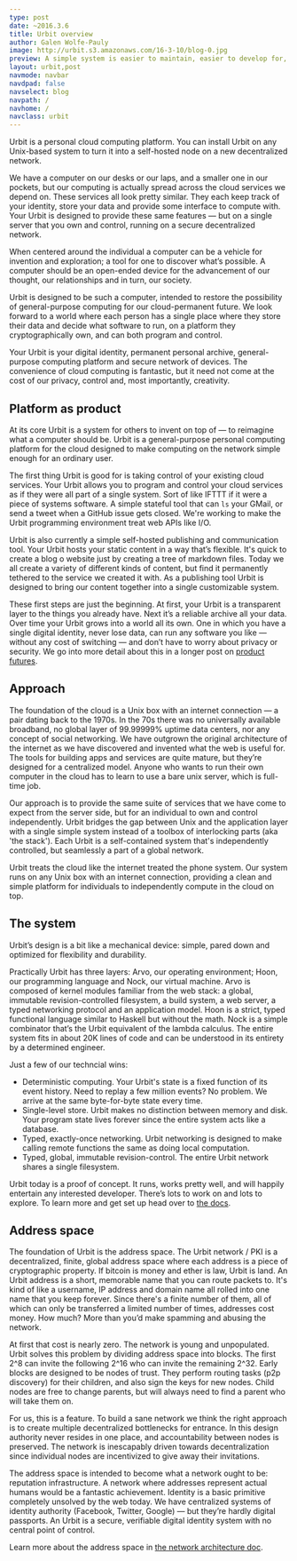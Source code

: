 ```yaml
---
type: post
date: ~2016.3.6
title: Urbit overview
author: Galen Wolfe-Pauly
image: http://urbit.s3.amazonaws.com/16-3-10/blog-0.jpg
preview: A simple system is easier to maintain, easier to develop for, and easier to understand.
layout: urbit,post
navmode: navbar
navdpad: false
navselect: blog
navpath: /
navhome: /
navclass: urbit
---
```


Urbit is a personal cloud computing platform.  You can install Urbit on any Unix-based system to turn it into a self-hosted node on a new decentralized network.  

We have a computer on our desks or our laps, and a smaller one in our pockets, but our computing is actually spread across the cloud services we depend on.  These services all look pretty similar.  They each keep track of your identity, store your data and provide some interface to compute with.  Your Urbit is designed to provide these same features — but on a single server that you own and control, running on a secure decentralized network.

When centered around the individual a computer can be a vehicle for invention and exploration;  a tool for one to discover what’s possible.  A computer should be an open-ended device for the advancement of our thought, our relationships and in turn, our society.

Urbit is designed to be such a computer, intended to restore the possibility of general-purpose computing for our cloud-permanent future.  We look forward to a world where each person has a single place where they store their data and decide what software to run, on a platform they cryptographically own, and can both program and control.  

Your Urbit is your digital identity, permanent personal archive, general-purpose computing platform and secure network of devices.  The convenience of cloud computing is fantastic, but it need not come at the cost of our privacy, control and, most importantly, creativity.  

## Platform as product

At its core Urbit is a system for others to invent on top of — to reimagine what a computer should be.  Urbit is a general-purpose personal computing platform for the cloud designed to make computing on the network simple enough for an ordinary user.

The first thing Urbit is good for is taking control of your existing cloud services.  Your Urbit allows you to program and control your cloud services as if they were all part of a single system.  Sort of like IFTTT if it were a piece of systems software.  A simple stateful tool that can `ls` your GMail, or send a tweet when a GitHub issue gets closed.  We're working to make the Urbit programming environment treat web APIs like I/O.

Urbit is also currently a simple self-hosted publishing and communication tool.  Your Urbit hosts your static content in a way that’s flexible.  It's quick to create a blog o website just by creating a tree of markdown files.  Today we all create a variety of different kinds of content, but find it permanently tethered to the service we created it with.  As a publishing tool Urbit is designed to bring our content together into a single customizable system.

These first steps are just the beginning.  At first, your Urbit is a transparent layer to the things you already have.  Next it’s a reliable archive all your data.  Over time your Urbit grows into a world all its own.  One in which you have a single digital identity, never lose data, can run any software you like — without any cost of switching — and don’t have to worry about privacy or security.  We go into more detail about this in a longer post on [product futures](../2016-3-7).

## Approach

The foundation of the cloud is a Unix box with an internet connection — a pair dating back to the 1970s.  In the 70s there was no universally available broadband, no global layer of 99.99999% uptime data centers, nor any concept of social networking.  We have outgrown the original architecture of the internet as we have discovered and invented what the web is useful for.  The tools for building apps and services are quite mature, but they’re designed for a centralized model.  Anyone who wants to run their own computer in the cloud has to learn to use a bare unix server, which is full-time job.

Our approach is to provide the same suite of services that we have come to expect from the server side, but for an individual to own and control independently.  Urbit bridges the gap between Unix and the application layer with a single simple system instead of a toolbox of interlocking parts (aka 'the stack').  Each Urbit is a self-contained system that's independently controlled, but seamlessly a part of a global network.  

Urbit treats the cloud like the internet treated the phone system.  Our system runs on any Unix box with an internet connection, providing a clean and simple platform for individuals to independently compute in the cloud on top.  

## The system

Urbit’s design is a bit like a mechanical device: simple, pared down and optimized for flexibility and durability.  

Practically Urbit has three layers: Arvo, our operating environment; Hoon, our programming language and Nock, our virtual machine.  Arvo is composed of kernel modules familiar from the web stack: a global, immutable revision-controlled filesystem, a build system, a web server, a typed networking protocol and an application model.  Hoon is a strict, typed functional language similar to Haskell but without the math.  Nock is a simple combinator that’s the Urbit equivalent of the lambda calculus.  The entire system fits in about 20K lines of code and can be understood in its entirety by a determined engineer.

Just a few of our techncial wins:
- Deterministic computing.  Your Urbit's state is a fixed function of its event history.  Need to replay a few million events?  No problem.  We arrive at the same byte-for-byte state every time.
- Single-level store.  Urbit makes no distinction between memory and disk.  Your program state lives forever since the entire system acts like a database.
- Typed, exactly-once networking.  Urbit networking is designed to make calling remote functions the same as doing local computation.
- Typed, global, immutable revision-control.  The entire Urbit network shares a single filesystem.  

Urbit today is a proof of concept.  It runs, works pretty well, and will happily entertain any interested developer.  There’s lots to work on and lots to explore.  To learn more and get set up head over to [the docs](/docs).

## Address space

The foundation of Urbit is the address space.  The Urbit network / PKI is a decentralized, finite, global address space where each address is a piece of cryptographic property.  If bitcoin is money and ether is law, Urbit is land.  An Urbit address is a short, memorable name that you can route packets to.  It's kind of like a username, IP address and domain name all rolled into one name that you keep forever.  Since there's a finite number of them, all of which can only be transferred a limited number of times, addresses cost money.  How much?  More than you’d make spamming and abusing the network.

At first that cost is nearly zero.  The network is young and unpopulated.  Urbit solves this problem by dividing address space into blocks.  The first 2^8 can invite the following 2^16 who can invite the remaining 2^32.  Early blocks are designed to be nodes of trust.  They perform routing tasks (p2p discovery) for their children, and also sign the keys for new nodes.  Child nodes are free to change parents, but will always need to find a parent who will take them on.

For us, this is a feature.  To build a sane network we think the right approach is to create multiple decentralized bottlenecks for entrance.  In this design authority never resides in one place, and accountability between nodes is preserved.  The network is inescapably driven towards decentralization since individual nodes are incentivized to give away their invitations.

The address space is intended to become what a network ought to be: reputation infrastructure. A network where addresses represent actual humans would be a fantastic achievement.  Identity is a basic primitive completely unsolved by the web today.  We have centralized systems of identity authority (Facebook, Twitter, Google) — but they’re hardly digital passports.  An Urbit is a secure, verifiable digital identity system with no central point of control.

Learn more about the address space in [the network architecture doc](2016-3-9).
